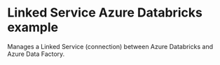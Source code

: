# Linked Service Azure Databricks example

Manages a Linked Service (connection) between Azure Databricks and Azure Data Factory.
